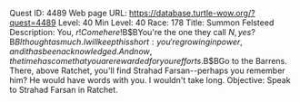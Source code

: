 Quest ID: 4489
Web page URL: https://database.turtle-wow.org/?quest=4489
Level: 40
Min Level: 40
Race: 178
Title: Summon Felsteed
Description: You, $r! Come here!$B$BYou're the one they call $N, yes?$B$BI thought as much. I will keep this short: you're growing in power, and it has been acknowledged. And now, the time has come that you are rewarded for your efforts.$B$BGo to the Barrens. There, above Ratchet, you'll find Strahad Farsan--perhaps you remember him? He would have words with you. I wouldn't take long.
Objective: Speak to Strahad Farsan in Ratchet.

